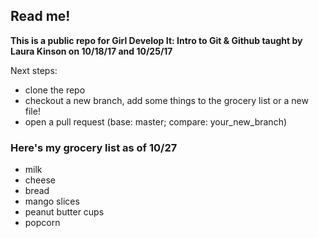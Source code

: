 ## Read me!
**This is a public repo for Girl Develop It: Intro to Git & Github taught by Laura Kinson on 10/18/17 and 10/25/17**

Next steps:
- clone the repo
- checkout a new branch, add some things to the grocery list or a new file!
- open a pull request (base: master; compare: your_new_branch)


### Here's my grocery list as of 10/27


+ milk
+ cheese
+ bread
+ mango slices
+ peanut butter cups
+ popcorn
